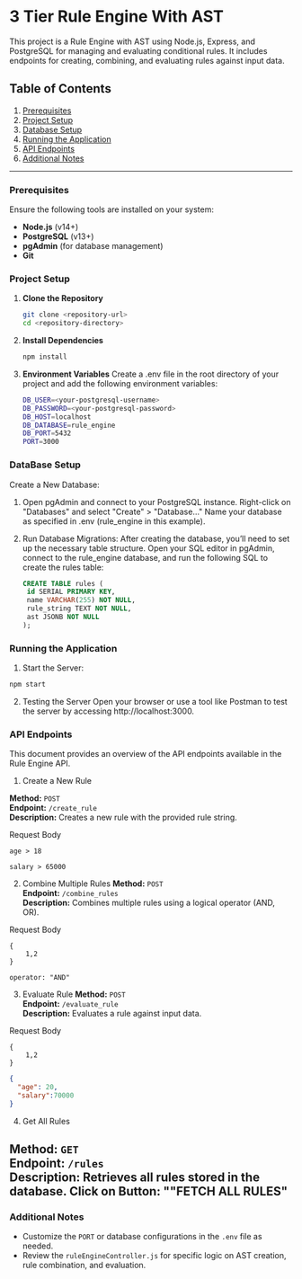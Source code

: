 # 3 Tier Rule Engine With AST 

This project is a Rule Engine with AST using Node.js, Express, and PostgreSQL for managing and evaluating conditional rules. It includes endpoints for creating, combining, and evaluating rules against input data.

## Table of Contents

1. [Prerequisites](#prerequisites)
2. [Project Setup](#project-setup)
3. [Database Setup](#database-setup)
4. [Running the Application](#running-the-application)
5. [API Endpoints](#api-endpoints)
6. [Additional Notes](#additional)

---

### Prerequisites

Ensure the following tools are installed on your system:

- **Node.js** (v14+)
- **PostgreSQL** (v13+)
- **pgAdmin** (for database management)
- **Git**

### Project Setup

1. **Clone the Repository**

   ```bash
   git clone <repository-url>
   cd <repository-directory>

2. **Install Dependencies**

   ```bash
   npm install

3. **Environment Variables**
   Create a .env file in the root directory of your project and add the following environment variables:
   ```bash
   DB_USER=<your-postgresql-username>
   DB_PASSWORD=<your-postgresql-password>
   DB_HOST=localhost
   DB_DATABASE=rule_engine
   DB_PORT=5432
   PORT=3000
   
### DataBase Setup

Create a New Database:

1. Open pgAdmin and connect to your PostgreSQL instance.
   Right-click on "Databases" and select "Create" > "Database…"
   Name your database as specified in .env (rule_engine in this example).
2. Run Database Migrations:
   After creating the database, you’ll need to set up the necessary table structure.
   Open your SQL editor in pgAdmin, connect to the rule_engine database, and run the following SQL to create the rules table:

   ```sql
   CREATE TABLE rules (
    id SERIAL PRIMARY KEY,
    name VARCHAR(255) NOT NULL,
    rule_string TEXT NOT NULL,
    ast JSONB NOT NULL
   );

### Running the Application

1. Start the Server:
```bash
npm start
```
2. Testing the Server
   Open your browser or use a tool like Postman to test the server by accessing http://localhost:3000.
 
### API Endpoints

This document provides an overview of the API endpoints available in the Rule Engine API.

1. Create a New Rule

**Method:** `POST`  
**Endpoint:** `/create_rule`  
**Description:** Creates a new rule with the provided rule string.  

Request Body

```plaintext
age > 18
```
```plaintext
salary > 65000
```

2. Combine Multiple Rules
**Method:** `POST`  
**Endpoint:** `/combine_rules`  
**Description:** Combines multiple rules using a logical operator (AND, OR).  

Request Body
```plaintext RULEID:
{
    1,2
}
```

```plaintext LOGICAL OPERATION AND || OR:
operator: "AND"
```

3. Evaluate Rule
**Method:** `POST`  
**Endpoint:** `/evaluate_rule`  
**Description:** Evaluates a rule against input data.  

Request Body
```plaintext RULEID:
{
    1,2
}
```
```json
{
  "age": 20,
  "salary":70000
}
```
4. Get All Rules

**Method:** `GET`  
**Endpoint:** `/rules`  
**Description:** Retrieves all rules stored in the database.
Click on Button: ""FETCH ALL RULES"
---
### Additional Notes
- Customize the `PORT` or database configurations in the `.env` file as needed.
- Review the `ruleEngineController.js` for specific logic on AST creation, rule combination, and evaluation.
